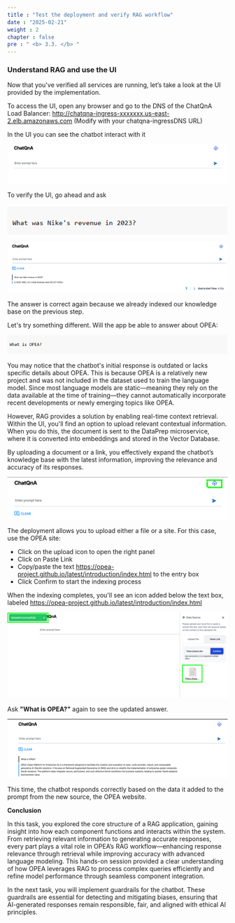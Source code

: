 ```yaml
---
title : "Test the deployment and verify RAG workflow"
date : "2025-02-21"
weight : 2
chapter : false
pre : " <b> 3.3. </b> "
---
```

### Understand RAG and use the UI
Now that you've verified all services are running, let’s take a look at the UI provided by the implementation.

To access the UI, open any browser and go to the DNS of the ChatQnA Load Balancer: http://chatqna-ingress-xxxxxxx.us-east-2.elb.amazonaws.com  (Modify with your chatqna-ingressDNS URL)

In the UI you can see the chatbot interact with it

![VPC](/static/images/2/image052.png)

To verify the UI, go ahead and ask

![VPC](/static/images/2/image053.png)

![VPC](/static/images/2/image054.png)

The answer is correct again because we already indexed our knowledge base on the previous step.

Let's try something different. Will the app be able to answer about OPEA:

![VPC](/static/images/2/image055.png)

You may notice that the chatbot's initial response is outdated or lacks specific details about OPEA. This is because OPEA is a relatively new project and was not included in the dataset used to train the language model. Since most language models are static—meaning they rely on the data available at the time of training—they cannot automatically incorporate recent developments or newly emerging topics like OPEA.

However, RAG provides a solution by enabling real-time context retrieval. Within the UI, you'll find an option to upload relevant contextual information. When you do this, the document is sent to the DataPrep microservice, where it is converted into embeddings and stored in the Vector Database.

By uploading a document or a link, you effectively expand the chatbot’s knowledge base with the latest information, improving the relevance and accuracy of its responses.

![VPC](/static/images/4.s3/image057.png)

The deployment allows you to upload either a file or a site. For this case, use the OPEA site:

+ Click on the upload icon to open the right panel
+ Click on Paste Link
+ Copy/paste the text https://opea-project.github.io/latest/introduction/index.html to the entry box
+ Click Confirm to start the indexing process

When the indexing completes, you'll see an icon added below the text box, labeled https://opea-project.github.io/latest/introduction/index.html 

![VPC](/static/images/4.s3/image058.png)

Ask **"What is OPEA?"** again to see the updated answer.

![VPC](/static/images/4.s3/image059.png)

This time, the chatbot responds correctly based on the data it added to the prompt from the new source, the OPEA website.

**Conclusion**

In this task, you explored the core structure of a RAG application, gaining insight into how each component functions and interacts within the system. From retrieving relevant information to generating accurate responses, every part plays a vital role in OPEA’s RAG workflow—enhancing response relevance through retrieval while improving accuracy with advanced language modeling. This hands-on session provided a clear understanding of how OPEA leverages RAG to process complex queries efficiently and refine model performance through seamless component integration.

In the next task, you will implement guardrails for the chatbot. These guardrails are essential for detecting and mitigating biases, ensuring that AI-generated responses remain responsible, fair, and aligned with ethical AI principles.